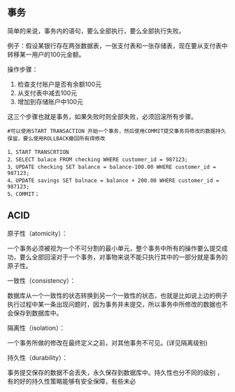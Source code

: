 ## 事务

简单的来说，事务内的语句，要么全部执行，要么全部执行失败。

例子：假设某银行存在两张数据表，一张支付表和一张存储表，现在要从支付表中转移某一用户的100元金额。

操作步骤：

1. 检查支付账户是否有余额100元
2. 从支付表中减去100元
3. 增加到存储账户中100元

这三个步骤也就是事务，如果失败时则全部失败，必须回滚所有步骤。

```
#可以使用START TRANSACTION 开始一个事务，然后使用COMMIT提交事务将修改的数据持久保留，要么使用ROLLBACK撤回所有得修改

1、START TRANSCRTION
2、SELECT balace FROM checking WHERE customer_id = 987123;
3、UPDATE checking SET balance = balance-100.00 WHERE customer_id = 987123;
4、UPDATE savings SET balnace = balance + 200.00 WHERE customer_id = 987123;
5、COMMIT；
```

## ACID

原子性（atomicity）：

一个事务必须被视为一个不可分割的最小单元，整个事务中所有的操作要么提交成功，要么全部回滚对于一个事务，对事物来说不能只执行其中的一部分就是事务的原子性。

一致性（consistency）：

数据库从一个一致性的状态转换到另一个一致性的状态，也就是比如说上边的例子执行过程中某一条出现问题时，因为事务并未提交，所以事务中所修改的数据也不会保存到数据库中。

隔离性（isolation）：

一个事务所做的修改在最终定义之前，对其他事务不可见。\(详见隔离级别\)

持久性（durability）：

事务提交保存的数据不会丢失，永久保存到数据库中。持久性也分不同的级别 ，有的好的持久性策略能够有安全保障，有些未必

